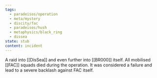 ```yaml
---
tags:
  - paradeisos/operation
  - meta/mystery
  - discity/fac
  - paradeisos/hush
  - metaphysics/black_ring
  - dissea
state: stub
content: incident
---
```

A raid into [[DisSea]] and even further into [[BR000]] itself. All mobilised [[FAC]] squads died during the operation. It was considered a failure and lead to a severe backlash against FAC itself.